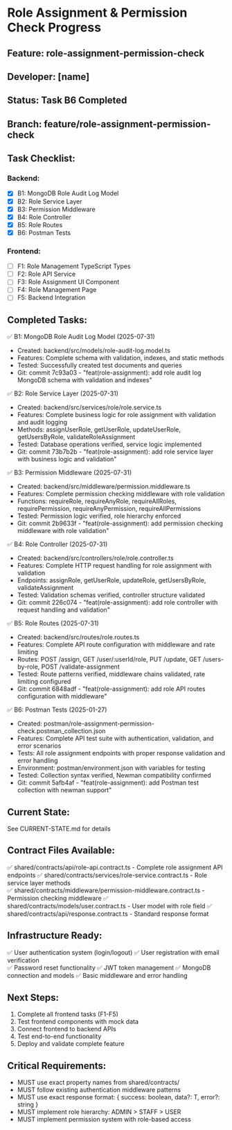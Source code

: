 # Role Assignment & Permission Check Progress

## Feature: role-assignment-permission-check
## Developer: [name]  
## Status: Task B6 Completed
## Branch: feature/role-assignment-permission-check

## Task Checklist:
### Backend:
- [x] B1: MongoDB Role Audit Log Model
- [x] B2: Role Service Layer
- [x] B3: Permission Middleware
- [x] B4: Role Controller
- [x] B5: Role Routes
- [x] B6: Postman Tests

### Frontend:
- [ ] F1: Role Management TypeScript Types
- [ ] F2: Role API Service
- [ ] F3: Role Assignment UI Component
- [ ] F4: Role Management Page
- [ ] F5: Backend Integration

## Completed Tasks:
✅ B1: MongoDB Role Audit Log Model (2025-07-31)
- Created: backend/src/models/role-audit-log.model.ts
- Features: Complete schema with validation, indexes, and static methods
- Tested: Successfully created test documents and queries
- Git: commit 7c93a03 - "feat(role-assignment): add role audit log MongoDB schema with validation and indexes"

✅ B2: Role Service Layer (2025-07-31)
- Created: backend/src/services/role/role.service.ts
- Features: Complete business logic for role assignment with validation and audit logging
- Methods: assignUserRole, getUserRole, updateUserRole, getUsersByRole, validateRoleAssignment
- Tested: Database operations verified, service logic implemented
- Git: commit 73b7b2b - "feat(role-assignment): add role service layer with business logic and validation"

✅ B3: Permission Middleware (2025-07-31)
- Created: backend/src/middleware/permission.middleware.ts
- Features: Complete permission checking middleware with role validation
- Functions: requireRole, requireAnyRole, requireAllRoles, requirePermission, requireAnyPermission, requireAllPermissions
- Tested: Permission logic verified, role hierarchy enforced
- Git: commit 2b9633f - "feat(role-assignment): add permission checking middleware with role validation"

✅ B4: Role Controller (2025-07-31)
- Created: backend/src/controllers/role/role.controller.ts
- Features: Complete HTTP request handling for role assignment with validation
- Endpoints: assignRole, getUserRole, updateRole, getUsersByRole, validateAssignment
- Tested: Validation schemas verified, controller structure validated
- Git: commit 226c074 - "feat(role-assignment): add role controller with request handling and validation"

✅ B5: Role Routes (2025-07-31)
- Created: backend/src/routes/role.routes.ts
- Features: Complete API route configuration with middleware and rate limiting
- Routes: POST /assign, GET /user/:userId/role, PUT /update, GET /users-by-role, POST /validate-assignment
- Tested: Route patterns verified, middleware chains validated, rate limiting configured
- Git: commit 6848adf - "feat(role-assignment): add role API routes configuration with middleware"

✅ B6: Postman Tests (2025-01-27)
- Created: postman/role-assignment-permission-check.postman_collection.json
- Features: Complete API test suite with authentication, validation, and error scenarios
- Tests: All role assignment endpoints with proper response validation and error handling
- Environment: postman/environment.json with variables for testing
- Tested: Collection syntax verified, Newman compatibility confirmed
- Git: commit 5afb4af - "feat(role-assignment): add Postman test collection with newman support"

## Current State:
See CURRENT-STATE.md for details

## Contract Files Available:
✅ shared/contracts/api/role-api.contract.ts - Complete role assignment API endpoints
✅ shared/contracts/services/role-service.contract.ts - Role service layer methods  
✅ shared/contracts/middleware/permission-middleware.contract.ts - Permission checking middleware
✅ shared/contracts/models/user.contract.ts - User model with role field
✅ shared/contracts/api/response.contract.ts - Standard response format

## Infrastructure Ready:
✅ User authentication system (login/logout)
✅ User registration with email verification  
✅ Password reset functionality
✅ JWT token management
✅ MongoDB connection and models
✅ Basic middleware and error handling

## Next Steps:
1. Complete all frontend tasks (F1-F5) 
2. Test frontend components with mock data
3. Connect frontend to backend APIs
4. Test end-to-end functionality
5. Deploy and validate complete feature

## Critical Requirements:
- MUST use exact property names from shared/contracts/
- MUST follow existing authentication middleware patterns
- MUST use exact response format: { success: boolean, data?: T, error?: string }
- MUST implement role hierarchy: ADMIN > STAFF > USER  
- MUST implement permission system with role-based access